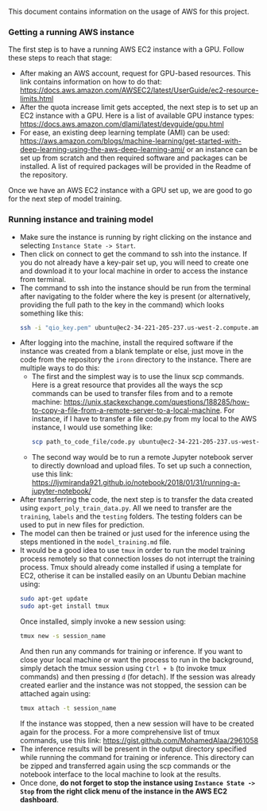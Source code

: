 This document contains information on the usage of AWS for this project.

### Getting a running AWS instance

The first step is to have a running AWS EC2 instance with a GPU. Follow these steps to reach that stage:

- After making an AWS account, request for GPU-based resources. This link contains information on how to do that: https://docs.aws.amazon.com/AWSEC2/latest/UserGuide/ec2-resource-limits.html
- After the quota increase limit gets accepted, the next step is to set up an EC2 instance with a GPU. Here is a list of available GPU instance types: https://docs.aws.amazon.com/dlami/latest/devguide/gpu.html
- For ease, an existing deep learning template (AMI) can be used: https://aws.amazon.com/blogs/machine-learning/get-started-with-deep-learning-using-the-aws-deep-learning-ami/ or an instance can be set up from scratch and then required software and packages can be installed. A list of required packages will be provided in the Readme of the repository.

Once we have an AWS EC2 instance with a GPU set up, we are good to go for the next step of model training.

### Running instance and training model

- Make sure the instance is running by right clicking on the instance and selecting `Instance State -> Start`.
- Then click on connect to get the command to ssh into the instance. If you do not already have a key-pair set up, you will need to create one and download it to your local machine in order to access the instance from terminal.
- The command to ssh into the instance should be run from the terminal after navigating to the folder where the key is present (or alternatively, providing the full path to the key in the command) which looks something like this:
  ```bash
  ssh -i "qio_key.pem" ubuntu@ec2-34-221-205-237.us-west-2.compute.amazonaws.com
  ```
- After logging into the machine, install the required software if the instance was created from a blank template or else, just move in the code from the repository the `ironn` directory to the instance. There are multiple ways to do this:
  - The first and the simplest way is to use the linux scp commands. Here is a great resource that provides all the ways the scp commands can be used to transfer files from and to a remote machine: https://unix.stackexchange.com/questions/188285/how-to-copy-a-file-from-a-remote-server-to-a-local-machine. For instance, if I have to transfer a file code.py from my local to the AWS instance, I would use something like:
    ```bash
    scp path_to_code_file/code.py ubuntu@ec2-34-221-205-237.us-west-2.compute.amazonaws.com:/home/ubuntu/dest_path_to_code/code.py
    ```
  - The second way would be to run a remote Jupyter notebook server to directly download and upload files. To set up such a connection, use this link: https://ljvmiranda921.github.io/notebook/2018/01/31/running-a-jupyter-notebook/
- After transferring the code, the next step is to transfer the data created using `export_poly_train_data.py`. All we need to transfer are the `training`, `labels` and the `testing` folders. The testing folders can be used to put in new files for prediction.
- The model can then be trained or just used for the inference using the steps mentioned in the `model_training.md` file.
- It would be a good idea to use `tmux` in order to run the model training process remotely so that connection losses do not interrupt the training process. Tmux should already come installed if using a template for EC2, otherise it can be installed easily on an Ubuntu Debian machine using:
    ```bash
    sudo apt-get update
    sudo apt-get install tmux
    ```
  Once installed, simply invoke a new session using:
    ```bash
    tmux new -s session_name
    ```
  And then run any commands for training or inference. If you want to close your local machine or want the process to run in the background, simply detach the tmux session using `Ctrl + b` (to invoke tmux commands) and then pressing `d` (for detach).
  If the session was already created earlier and the instance was not stopped, the session can be attached again using:
    ```bash
    tmux attach -t session_name
    ```
  If the instance was stopped, then a new session will have to be created again for the process.
  For a more comprehensive list of tmux commands, use this link: https://gist.github.com/MohamedAlaa/2961058
- The inference results will be present in the output directory specified while running the command for training or inference. This directory can be zipped and transferred again using the scp commands or the notebook interface to the local machine to look at the results.
- Once done, **do not forget to stop the instance using `Instance State -> Stop` from the right click menu of the instance in the AWS EC2 dashboard**.
